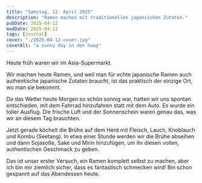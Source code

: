 ```yaml
---
title: "Samstag, 12. April 2025"
description: "Ramen machen mit traditionellen japanischen Zutaten."
pubDate: 2025-04-12
modDate: 2025-04-12
tags: [journal]
cover: "./2025-04-12-cover.jpg"
coverAlt: "a sunny day in den haag"
---
```


Heute früh waren wir im Asia-Supermarkt.

Wir machen heute Ramen, und weil man für echte japanische Ramen auch authentische japanische Zutaten braucht, ist das praktisch der einzige Ort, wo man sie bekommt.

Da das Wetter heute Morgen so schön sonnig war, hatten wir uns spontan entschieden, mit dem Fahrrad hinzufahren statt mit dem Auto. Es wurde ein toller Ausflug. Die frische Luft und der Sonnenschein waren genau das, was wir an diesem Tag brauchten.

Jetzt gerade köchelt die Brühe auf dem Herd mit Fleisch, Lauch, Knoblauch und Kombu (Seetang). In etwa einer Stunde werden wir die Brühe abseihen und dann Sojasoße, Sake und Mirin hinzufügen, um ihr diesen vollen, authentischen Geschmack zu geben.

Das ist unser erster Versuch, ein Ramen komplett selbst zu machen, aber ich bin mir ziemlich sicher, dass es fantastisch schmecken wird! Bin schon gespannt auf das Abendessen heute.
